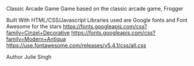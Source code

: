 Classic Arcade Game
Game based on the classic arcade game, Frogger



Built With
HTML/CSS/Javascript
Libraries used are Google fonts and Font Awesome for the stars
https://fonts.googleapis.com/css?family=Cinzel+Decorative
https://fonts.googleapis.com/css?family=Modern+Antiqua
https://use.fontawesome.com/releases/v5.4.1/css/all.css

Author
Julie Singh
